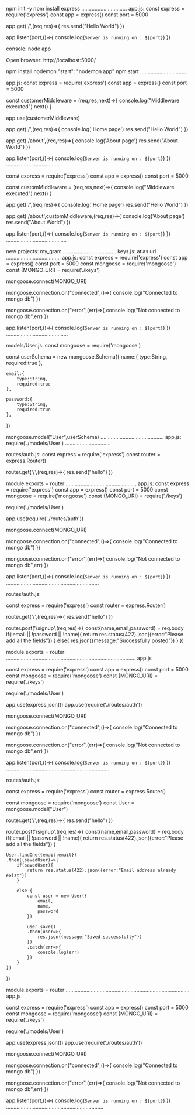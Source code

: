 <!-- # 1 Run Server -->

npm init -y
npm install express
...............................
app.js:
const express = require('express')
const app = express()
const port = 5000

app.get('/',(req,res)=>{
res.send("Hello World")
})

app.listen(port,()=>{
console.log(`Server is running on : ${port}`)
})

console:
node app

Open browser:
http://localhost:5000/

npm install nodemon
"start": "nodemon app"
npm start
...............................

<!-- # 2 Middleware -->
<!-- Running on all route -->
app.js:
const express = require('express')
const app = express()
const port = 5000

const customerMiddleware = (req,res,next)=>{
    console.log("Middleware executed")
    next()
}

app.use(customerMiddleware)

app.get('/',(req,res)=>{
    console.log('Home page')
    res.send("Hello World")
})

app.get('/about',(req,res)=>{
    console.log('About page')
    res.send("About World")
})


app.listen(port,()=>{
    console.log(`Server is running on : ${port}`)
})
.....................................
<!-- Running on specific route -->
const express = require('express')
const app = express()
const port = 5000

const customMiddleware = (req,res,next)=>{
    console.log("Middleware executed")
    next()
}


app.get('/',(req,res)=>{
    console.log('Home page')
    res.send("Hello World")
})

app.get('/about',customMiddleware,(req,res)=>{
    console.log('About page')
    res.send("About World")
})


app.listen(port,()=>{
    console.log(`Server is running on : ${port}`)
})
.........................................
<!-- # 3 MongoB Atlas -->
new projects: my_gram
....................................
keys.js: atlas url
.....................................
app.js:
const express = require('express')
const app = express()
const port = 5000
const mongoose = require('mongoose')
const {MONGO_URI} =  require('./keys')

mongoose.connect(MONGO_URI)

mongoose.connection.on("connected",()=>{
    console.log("Connected to mongo db")
})

mongoose.connection.on("error",(err)=>{
    console.log("Not connected to mongo db",err)
})


app.listen(port,()=>{
    console.log(`Server is running on : ${port}`)
})
..........................................
<!-- # 4 User Schema(Blueprint) -->
<!-- models/User.js -->
models/User.js:
const mongoose = require('mongoose')

const userSchema = new mongoose.Schema({
    name:{
        type:String,
        required:true
    },

    email:{
        type:String,
        required:true
    },

    password:{
        type:String,
        required:true
    },

})

mongoose.model("User",userSchema)
...........................................
app.js:
require('./models/User')
...............................
<!-- # 5 Getting data -->
<!-- routes/auth.js -->
routes/auth.js:
const express = require('express')
const router = express.Router()

router.get('/',(req,res)=>{
    res.send("hello")
})

module.exports = router
................................................
app.js:
const express = require('express')
const app = express()
const port = 5000
const mongoose = require('mongoose')
const {MONGO_URI} =  require('./keys')

require('./models/User')

app.use(require('./routes/auth'))


mongoose.connect(MONGO_URI)

mongoose.connection.on("connected",()=>{
    console.log("Connected to mongo db")
})

mongoose.connection.on("error",(err)=>{
    console.log("Not connected to mongo db",err)
})


app.listen(port,()=>{
    console.log(`Server is running on : ${port}`)
})
...............................................................
<!-- Getting input -->
routes/auth.js:

const express = require('express')
const router = express.Router()

router.get('/',(req,res)=>{
    res.send("hello")
})

router.post('/signup',(req,res)=>{
    const{name,email,password} = req.body
    if(!email || !password || !name){
       return res.status(422).json({error:"Please add all the fields"})
    }
    else{
        res.json({message:"Successfully posted"})
    }
})

module.exports = router
........................................................................................
app.js

const express = require('express')
const app = express()
const port = 5000
const mongoose = require('mongoose')
const {MONGO_URI} =  require('./keys')

require('./models/User')

app.use(express.json())
app.use(require('./routes/auth'))


mongoose.connect(MONGO_URI)

mongoose.connection.on("connected",()=>{
    console.log("Connected to mongo db")
})

mongoose.connection.on("error",(err)=>{
    console.log("Not connected to mongo db",err)
})


app.listen(port,()=>{
    console.log(`Server is running on : ${port}`)
})
......................................................................
<!-- # 6 Sending data to Atlas - Sign in -->
routes/auth.js:

const express = require('express')
const router = express.Router()

const mongoose = require('mongoose')
const User = mongoose.model("User")



router.get('/',(req,res)=>{
    res.send("hello")
})

router.post('/signup',(req,res)=>{
    const{name,email,password} = req.body
    if(!email || !password || !name){
       return res.status(422).json({error:"Please add all the fields"})
    }


    User.findOne({email:email})
    .then((savedUser)=>{
        if(savedUser){
            return res.status(422).json({error:"Email address already exist"})
        }

        else {
            const user = new User({
                email,
                name,
                password
            })

            user.save()
            .then(user=>{
                res.json({message:"Saved successfully"})
            })
            .catch(err=>{
                console.log(err)
            })
        }
    })



})

module.exports = router
....................................................................................
app.js

const express = require('express')
const app = express()
const port = 5000
const mongoose = require('mongoose')
const {MONGO_URI} =  require('./keys')

require('./models/User')

app.use(express.json())
app.use(require('./routes/auth'))


mongoose.connect(MONGO_URI)

mongoose.connection.on("connected",()=>{
    console.log("Connected to mongo db")
})

mongoose.connection.on("error",(err)=>{
    console.log("Not connected to mongo db",err)
})


app.listen(port,()=>{
    console.log(`Server is running on : ${port}`)
})
..................................................................


